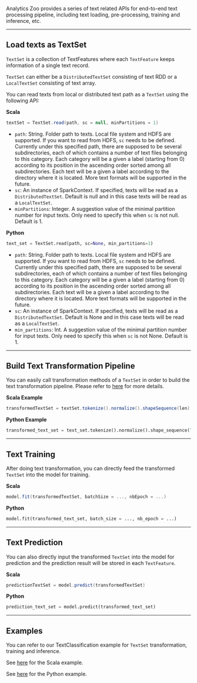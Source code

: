 Analytics Zoo provides a series of text related APIs for end-to-end text processing pipeline,
including text loading, pre-processing, training and inference, etc.

---
## **Load texts as TextSet**
`TextSet` is a collection of TextFeatures where each `TextFeature` keeps information of a single text record.

`TextSet` can either be a `DistributedTextSet` consisting of text RDD or a `LocalTextSet` consisting of text array.

You can read texts from local or distributed text path as a `TextSet` using the following API:

**Scala**
```scala
textSet = TextSet.read(path, sc = null, minPartitions = 1)
```

* `path`: String. Folder path to texts. Local file system and HDFS are supported. If you want to read from HDFS, `sc` needs to be defined.
Currently under this specified path, there are supposed to be several subdirectories, each of which contains a number of text files belonging to this category. 
Each category will be a given a label (starting from 0) according to its position in the ascending order sorted among all subdirectories. 
Each text will be a given a label according to the directory where it is located.
More text formats will be supported in the future.
* `sc`: An instance of SparkContext. If specified, texts will be read as a `DistributedTextSet`. 
Default is null and in this case texts will be read as a `LocalTextSet`. 
* `minPartitions`: Integer. A suggestion value of the minimal partition number for input texts.
Only need to specify this when `sc` is not null. Default is 1.


**Python**
```python
text_set = TextSet.read(path, sc=None, min_partitions=1)
```

* `path`: String. Folder path to texts. Local file system and HDFS are supported. If you want to read from HDFS, `sc` needs to be defined.
Currently under this specified path, there are supposed to be several subdirectories, each of which contains a number of text files belonging to this category. 
Each category will be a given a label (starting from 0) according to its position in the ascending order sorted among all subdirectories. 
Each text will be a given a label according to the directory where it is located.
More text formats will be supported in the future.
* `sc`: An instance of SparkContext. If specified, texts will be read as a `DistributedTextSet`. 
Default is None and in this case texts will be read as a `LocalTextSet`. 
* `min_partitions`: Int. A suggestion value of the minimal partition number for input texts.
Only need to specify this when `sc` is not None. Default is 1.


---
## **Build Text Transformation Pipeline**
You can easily call transformation methods of a `TextSet` in order to build the text transformation pipeline. Please refer to [here](../APIGuide/FeatureEngineering/text.md/#textset-transformations) for more details.

**Scala Example**
```scala
transformedTextSet = textSet.tokenize().normalize().shapeSequence(len).word2idx().generateSample()
```

**Python Example**
```python
transformed_text_set = text_set.tokenize().normalize().shape_sequence(len).word2idx().generate_sample()
```


---
## **Text Training**
After doing text transformation, you can directly feed the transformed `TextSet` into the model for training.

**Scala**
```scala
model.fit(transformedTextSet, batchSize = ..., nbEpoch = ...)
```

**Python**
```python
model.fit(transformed_text_set, batch_size = ..., nb_epoch = ...)
```


---
## **Text Prediction**
You can also directly input the transformed `TextSet` into the model for prediction and the prediction result will be stored in each `TextFeature`.

**Scala**
```scala
predictionTextSet = model.predict(transformedTextSet)
```

**Python**
```python
prediction_text_set = model.predict(transformed_text_set)
```


---
## **Examples**
You can refer to our TextClassification example for `TextSet` transformation, training and inference.

See [here](https://github.com/intel-analytics/analytics-zoo/tree/master/zoo/src/main/scala/com/intel/analytics/zoo/examples/textclassification) for the Scala example.

See [here](https://github.com/intel-analytics/analytics-zoo/tree/master/pyzoo/zoo/examples/textclassification) for the Python example.
